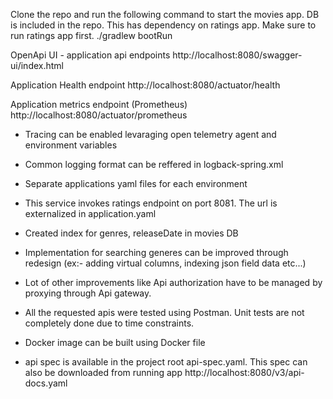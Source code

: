 Clone the repo and run the following command to start the movies app. DB is included in the repo. This has dependency on ratings app. Make sure to run ratings app first. 
./gradlew bootRun

OpenApi UI - application api endpoints
http://localhost:8080/swagger-ui/index.html

Application Health endpoint
http://localhost:8080/actuator/health

Application metrics endpoint (Prometheus)
http://localhost:8080/actuator/prometheus

- Tracing can be enabled levaraging open telemetry agent and environment variables

- Common logging format can be reffered in logback-spring.xml

- Separate applications yaml files for each environment

- This service invokes ratings endpoint on port 8081. The url is externalized in application.yaml

- Created index for genres, releaseDate in movies DB

- Implementation for searching generes can be improved through redesign (ex:- adding virtual columns, indexing json field data  etc...) 

- Lot of other improvements like Api authorization have to be managed by proxying through Api gateway.

- All the requested apis were tested using Postman. Unit tests are not completely done due to time constraints.

- Docker image can be built using Docker file

- api spec is available in the project root api-spec.yaml. This spec can also be downloaded from running app http://localhost:8080/v3/api-docs.yaml